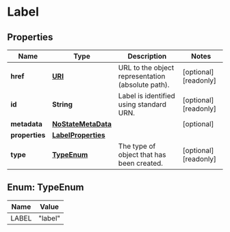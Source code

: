 

# Label

## Properties

| Name | Type | Description | Notes |
| ------------ | ------------- | ------------- | ------------- |
| **href** | [**URI**](URI.md) | URL to the object representation (absolute path). |  [optional] [readonly] |
| **id** | **String** | Label is identified using standard URN. |  [optional] [readonly] |
| **metadata** | [**NoStateMetaData**](NoStateMetaData.md) |  |  [optional] |
| **properties** | [**LabelProperties**](LabelProperties.md) |  |  |
| **type** | [**TypeEnum**](#TypeEnum) | The type of object that has been created. |  [optional] [readonly] |



## Enum: TypeEnum

| Name | Value |
| ---- | -----
| LABEL | &quot;label&quot; |


